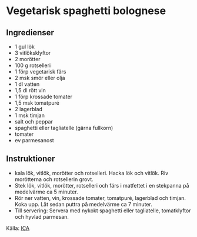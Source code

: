 # Vegetarisk spaghetti bolognese

## Ingredienser

* 1 gul lök
* 3 vitlöksklyftor
* 2 morötter
* 100 g rotselleri
* 1 förp vegetarisk färs
* 2 msk smör eller olja
* 1 dl vatten
* 1,5 dl rött vin
* 1 förp krossade tomater
* 1,5 msk tomatpuré
* 2 lagerblad
* 1 msk timjan
* salt och peppar
* spaghetti eller tagliatelle (gärna fullkorn)
* tomater
* ev parmesanost

## Instruktioner

* kala lök, vitlök, morötter och rotselleri. Hacka lök och vitlök. Riv morötterna och rotsellerin grovt.
* Stek lök, vitlök, morötter, rotselleri och färs i matfettet i en stekpanna på medelvärme ca 5 minuter.
* Rör ner vatten, vin, krossade tomater, tomatpuré, lagerblad och timjan. Koka upp. Låt sedan puttra på medelvärme ca 7 minuter.
* Till servering: Servera med nykokt spaghetti eller tagliatelle, tomatklyftor och hyvlad parmesan.

 Källa: [ICA](https://www.ica.se/recept/vegetarisk-spaghetti-bolognese-716674/)